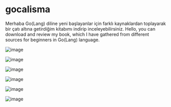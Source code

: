 # gocalisma

Merhaba Go(Lang) diline yeni başlayanlar için farklı kaynaklardan toplayarak bir çatı altına getirdiğim kitabımı indirip inceleyebilirsiniz.
Hello, you can download and review my book, which I have gathered from different sources for beginners in Go(Lang) language.

![image](https://user-images.githubusercontent.com/119099923/207533950-ca19c9ab-d4dc-46ff-8e79-bff63c7dec71.png)

![image](https://user-images.githubusercontent.com/119099923/207534037-75cd1b7a-31b7-43e7-9267-7b3fbff49955.png)

![image](https://user-images.githubusercontent.com/119099923/207534075-920b3f7a-8369-4855-9369-5862027175c0.png)

![image](https://user-images.githubusercontent.com/119099923/207534120-0889285c-d9e0-4136-8680-72b45d937b46.png)

![image](https://user-images.githubusercontent.com/119099923/207534164-dd613660-0ba4-4dac-81c9-cb5e474a5ed6.png)

![image](https://user-images.githubusercontent.com/119099923/207534219-c6e4910b-9039-4385-a913-4556536542f5.png)







